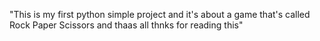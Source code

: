 "This is my first python simple project and it's about a game that's called Rock Paper Scissors and thaas all thnks for reading this" 
